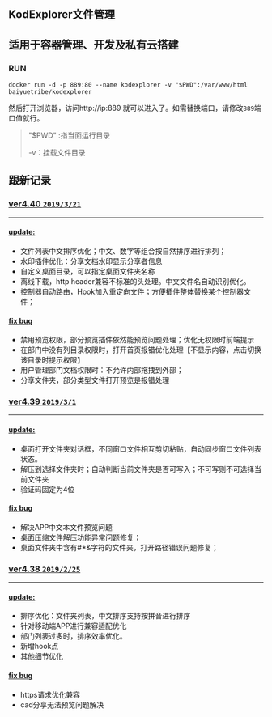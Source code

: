 ## KodExplorer文件管理

## 适用于容器管理、开发及私有云搭建

### RUN

```
docker run -d -p 889:80 --name kodexplorer -v "$PWD":/var/www/html baiyuetribe/kodexplorer
```

然后打开浏览器，访问http://ip:889 就可以进入了。如需替换端口，请修改`889`端口值就行。

> "$PWD" :指当面运行目录
>
> -v：挂载文件目录



## 跟新记录

### [ver4.40 `2019/3/21`](https://doc.kodcloud.com/#/others-changelog?id=ver440-2019321)

------

#### [update:](https://doc.kodcloud.com/#/others-changelog?id=update)

- 文件列表中文排序优化；中文、数字等组合按自然排序进行排列；
- 水印插件优化：分享文档水印显示分享者信息
- 自定义桌面目录，可以指定桌面文件夹名称
- 离线下载，http header兼容不标准的头处理。中文文件名自动识别优化。
- 控制器自动路由，Hook加入重定向文件；方便插件整体替换某个控制器文件；

#### [fix bug](https://doc.kodcloud.com/#/others-changelog?id=fix-bug)

- 禁用预览权限，部分预览插件依然能预览问题处理；优化无权限时前端提示
- 在部门中没有列目录权限时，打开首页报错优化处理【不显示内容，点击切换该目录时提示权限】
- 用户管理部门文档权限时：不允许内部拖拽到外部；
- 分享文件夹，部分类型文件打开预览是报错处理

### [ver4.39 `2019/3/1`](https://doc.kodcloud.com/#/others-changelog?id=ver439-201931)

------

#### [update:](https://doc.kodcloud.com/#/others-changelog?id=update-1)

- 桌面打开文件夹对话框，不同窗口文件相互剪切粘贴，自动同步窗口文件列表状态。
- 解压到选择文件夹时；自动判断当前文件夹是否可写入；不可写则不可选择当前文件夹
- 验证码固定为4位

#### [fix bug](https://doc.kodcloud.com/#/others-changelog?id=fix-bug-1)

- 解决APP中文本文件预览问题
- 桌面压缩文件解压功能异常问题修复；
- 桌面文件夹中含有#*&字符的文件夹，打开路径错误问题修复；

### [ver4.38 `2019/2/25`](https://doc.kodcloud.com/#/others-changelog?id=ver438-2019225)

------

#### [update:](https://doc.kodcloud.com/#/others-changelog?id=update-2)

- 排序优化：文件夹列表，中文排序支持按拼音进行排序
- 针对移动端APP进行兼容适配优化
- 部门列表过多时，排序效率优化。
- 新增hook点
- 其他细节优化

#### [fix bug](https://doc.kodcloud.com/#/others-changelog?id=fix-bug-2)

- https请求优化兼容
- cad分享无法预览问题解决